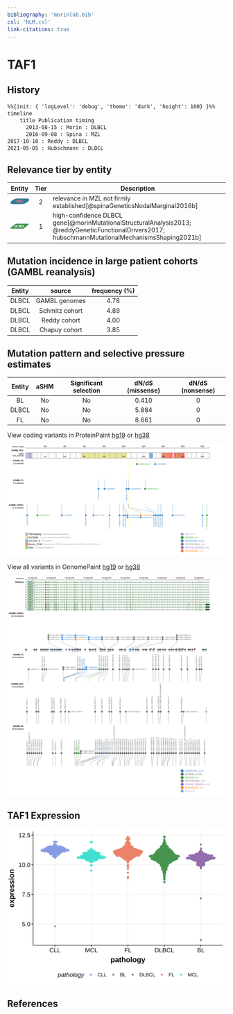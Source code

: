 ```yaml
---
bibliography: 'morinlab.bib'
csl: 'NLM.csl'
link-citations: true
---
```

# TAF1

## History
```mermaid
%%{init: { 'logLevel': 'debug', 'theme': 'dark', 'height': 100} }%%
timeline
    title Publication timing
      2013-08-15 : Morin : DLBCL
      2016-09-08 : Spina : MZL
2017-10-10 : Reddy : DLBCL
2021-05-05 : Hubschmann : DLBCL
```

## Relevance tier by entity

|Entity|Tier|Description               |
|:------:|:----:|--------------------------|
|![MZL](images/icons/MZL_tier2.png)|2|relevance in MZL not firmly established[@spinaGeneticsNodalMarginal2016b]|
|![DLBCL](images/icons/DLBCL_tier1.png) |1   |high-confidence DLBCL gene[@morinMutationalStructuralAnalysis2013; @reddyGeneticFunctionalDrivers2017; hubschmannMutationalMechanismsShaping2021b]|

## Mutation incidence in large patient cohorts (GAMBL reanalysis)

|Entity|source        |frequency (%)|
|:------:|:--------------:|:-------------:|
|DLBCL |GAMBL genomes |4.78         |
|DLBCL |Schmitz cohort|4.89         |
|DLBCL |Reddy cohort  |4.00         |
|DLBCL |Chapuy cohort |3.85         |

## Mutation pattern and selective pressure estimates

|Entity|aSHM|Significant selection|dN/dS (missense)|dN/dS (nonsense)|
|:------:|:----:|:---------------------:|:----------------:|:----------------:|
|BL    |No  |No                   |0.410           |0               |
|DLBCL |No  |No                   |5.884           |0               |
|FL    |No  |No                   |8.661           |0               |




View coding variants in ProteinPaint [hg19](https://morinlab.github.io/LLMPP/GAMBL/TAF1_protein.html)  or [hg38](https://morinlab.github.io/LLMPP/GAMBL/TAF1_protein_hg38.html)

![](images/proteinpaint/TAF1_NM_004606.svg)

View all variants in GenomePaint [hg19](https://morinlab.github.io/LLMPP/GAMBL/TAF1.html)  or [hg38](https://morinlab.github.io/LLMPP/GAMBL/TAF1_hg38.html)

![](images/proteinpaint/TAF1.svg)

## TAF1 Expression
![](images/gene_expression/TAF1_by_pathology.svg)
<!-- ORIGIN: morinMutationalStructuralAnalysis2013 -->
<!-- MZL: spinaGeneticsNodalMarginal2016b -->
<!-- DLBCL: morinMutationalStructuralAnalysis2013 -->

## References
